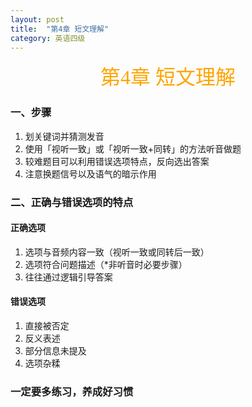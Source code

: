 ```yaml
---
layout: post
title:  "第4章 短文理解"
category: 英语四级
---
```


<center><font face = "楷体" size = 6 color = orange>第4章 短文理解</font></center>

### 一、步骤
1. 划关键词并猜测发音
2. 使用「视听一致」或「视听一致+同转」的方法听音做题
3. 较难题目可以利用错误选项特点，反向选出答案
4. 注意换题信号以及语气的暗示作用

### 二、正确与错误选项的特点
#### 正确选项
1. 选项与音频内容一致（视听一致或同转后一致）
2. 选项符合问题描述（*非听音时必要步骤）
3. 往往通过逻辑引导答案

#### 错误选项
1. 直接被否定
2. 反义表述
3. 部分信息未提及
4. 选项杂糅

### 一定要多练习，养成好习惯